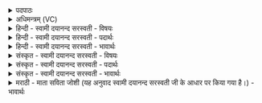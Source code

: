 <details><summary>पदपाठः</summary>

उ॒प॒या॒मगृही॑त॒ इत्यु॑पया॒मऽगृ॑हीतः। अ॒सि॒। सा॒वि॒त्रः। अ॒सि॒। च॒नो॒धा इति॑ चनः॒ऽधाः। च॒नो॒धा इति॑ चनः॒ऽधाः। अ॒सि॒। चनः॑। मयि॑। धे॒हि॒। जिन्व॑। य॒ज्ञम्। जिन्व॑। य॒ज्ञप॑ति॒मिति॑ य॒ज्ञऽप॑तिम्। भगा॑य। दे॒वाय॑। त्वा॒। स॒वि॒त्रे। ७।
</details>

<details><summary>अधिमन्त्रम् (VC)</summary>

- सविता गृहपतिर्देवता
- भरद्वाज ऋषिः
- विराड् ब्राह्मी अनुष्टुप्
- गान्धारः
</details>

<details><summary>हिन्दी - स्वामी दयानन्द सरस्वती - विषयः</summary>

फिर भी गृहाश्रम का धर्म अगले मन्त्र में कहा है ॥
</details>

<details><summary>हिन्दी - स्वामी दयानन्द सरस्वती - पदार्थः</summary>

पदार्थान्वयभाषाः -  हे पुरुष ! तुझ से जैसे मैं नियम और उपनियमों से ग्रहण करी गई हूँ, वैसे मैंने आप को (उपयामगृहीतः) विवाह नियम से ग्रहण किया (असि) है, जैसे आप (चनोधाः चनोधाः) अन्न-अन्न के धारण करनेवाले (असि) हैं और (सावित्रः) सविता समस्त सन्तानादि सुख उत्पन्न करनेवाले परमेश्वर को अपना इष्टदेव माननेवाले (असि) हैं, वैसे मैं भी हूँ। जैसे आप (मयि) मेरे निमित्त (चनः) अन्न को (धेहि) धरिये, वैसे मैं भी आपके निमित्त धारण करूँ। जैसे आप (यज्ञम्) दृढ़ पुरुषों के सेवन योग्य धर्म व्यवहार को (जिन्व) प्राप्त हों, वैसे मैं भी प्राप्त होऊँ और जैसे (सवित्रे) सन्तानों की उत्पत्ति के हेतु (भगाय) धनादि सेवनीय (देवाय) दिव्य ऐश्वर्य के लिये (यज्ञपतिम्) गृहाश्रम को पालनेहारे आप को मैं प्रसन्न रक्खूँ, वैसे आप भी (जिन्व) तृप्त कीजिये ॥७॥
</details>

<details><summary>हिन्दी - स्वामी दयानन्द सरस्वती - भावार्थः</summary>

भावार्थभाषाः -  इस मन्त्र में वाचकलुप्तोपमालङ्कार है। विवाहित स्त्री-पुरुषों को योग्य है कि लाभ के अनुकूल व्यवहार से परस्पर ऐश्वर्य पावें और प्रीति के साथ सन्तानोत्पत्ति का आचरण करें ॥७॥
</details>

<details><summary>संस्कृत - स्वामी दयानन्द सरस्वती - विषयः</summary>

पुनश्च गृहस्थधर्ममुपदिश्यते ॥
</details>

<details><summary>संस्कृत - स्वामी दयानन्द सरस्वती - पदार्थः</summary>

पदार्थान्वयभाषाः -  हे पुरुष ! त्वया यथाहं नियमोपनियमैः सङ्गृहीतास्मि, तथा मया त्वमुपयामगृहीतोऽसि, त्वं [चनोधाः] चनोधा असि सावित्रश्चासि, तथाहमस्मि त्वं मयि चनो धेहि। अहमपि त्वयि दध्याम्। त्वं यज्ञं जिन्व अहमपि जिन्वेयम्। सवित्रे भगाय देवाय यज्ञपत्नीं मां जिन्व, एतस्मै यज्ञपतिं त्वामहमपि जिन्वेयम् ॥७॥
</details>

<details><summary>संस्कृत - स्वामी दयानन्द सरस्वती - भावार्थः</summary>

भावार्थभाषाः -  अत्र वाचकलुप्तोपमालङ्कारः। विवाहितस्त्रीपुरुषौ प्राप्त्यनुकूलव्यवहारेण परस्परमैश्वर्य्यं प्राप्नुयाताम्, प्रीत्या सन्तानोत्पत्तिं चाचरेताम् ॥७॥
</details>

<details><summary>मराठी - माता सविता जोशी (यह अनुवाद स्वामी दयानन्द सरस्वती जी के आधार पर किया गया है।) - भावार्थः</summary>

भावार्थभाषाः -  या मंत्रात वाचकलुप्तोपमालंकार आहे. विवाहित स्त्री-पुरुषांनी परस्परांचे हित होईल, असा व्यवहार करून ऐश्वर्य प्राप्त करावे व प्रेमाने संतानांची उत्पत्ती करावी.
</details>